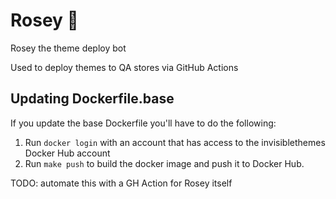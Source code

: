 # Rosey 🤖

Rosey the theme deploy bot

Used to deploy themes to QA stores via GitHub Actions

## Updating Dockerfile.base

If you update the base Dockerfile you'll have to do the following:
1. Run `docker login` with an account that has access to the invisiblethemes Docker Hub account
1. Run `make push` to build the docker image and push it to Docker Hub.

TODO: automate this with a GH Action for Rosey itself
